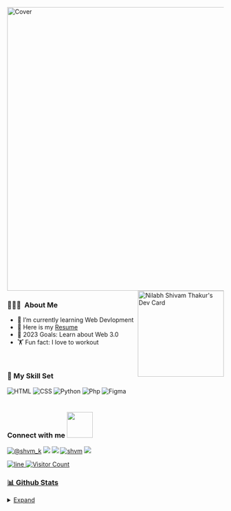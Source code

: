 <!-- ## 👋 &nbsp;Hey there! I'm Shivam -->

<div style="text-align: right">
</div>
<img src="https://user-images.githubusercontent.com/96217047/203905977-b4828224-1871-45e7-846a-1ce209544b69.gif" alt="Cover" height="660" width="1000")


<a href="https://app.daily.dev/shvm"><img src="https://api.daily.dev/devcards/a00b1d957a7c422e96f1c34094aa5892.png?r=2u5" width="200" align="right" alt="Nilabh Shivam Thakur's Dev Card"/></a>


### 👨🏻‍💻 &nbsp;About Me
- 🔗 I’m currently learning Web Devlopment
- 👐 Here is my [Resume](https://github.com/shvm-k/shvm-k/files/9963286/resume.pdf) 
- 🥅 2023 Goals: Learn about Web 3.0
- 🏋️ Fun fact: I love to workout
<br>

### 🤹 My Skill Set
![HTML](https://img.shields.io/badge/HTML5-E34F26?style=for-the-badge&logo=html5&logoColor=white)
![CSS](https://img.shields.io/badge/CSS3-1572B6?style=for-the-badge&logo=css3&logoColor=white)
![Python](https://img.shields.io/badge/Python-14354C?style=for-the-badge&logo=python&logoColor=white)
![Php](https://img.shields.io/badge/PHP-777BB4?style=for-the-badge&logo=php&logoColor=white)
![Figma](https://img.shields.io/badge/Figma-F24E1E?style=for-the-badge&logo=figma&logoColor=white)
<br><br>

### Connect with me <img src="https://media.giphy.com/media/LnQjpWaON8nhr21vNW/giphy.gif" width="60">
<a href="https://twitter.com/shvm_k"><img src="https://img.shields.io/badge/Twitter-1DA1F2?style=for-the-badge&logo=twitter&logoColor=white" alt="@shvm_k"></a>
<a href="https://www.linkedin.com/in/nilabh-shivam-thakur-b30a921b9/"><img src="https://img.shields.io/badge/LinkedIn-0077B5?style=for-the-badge&logo=linkedin&logoColor=white"></a>
<a href="mailto:nilabhshivam333@gmail.com"><img src="https://img.shields.io/badge/Gmail-D14836?style=for-the-badge&logo=gmail&logoColor=white"></a>
<a href="https://dev.to/shvm"><img src="https://img.shields.io/badge/dev.to-0A0A0A?style=for-the-badge&logo=dev.to&logoColor=white" alt="shvm"></a>
<a href="https://dribbble.com/shvm_k"><img src="https://img.shields.io/badge/Dribbble-EA4C89?style=for-the-badge&logo=dribbble&logoColor=white">

![line](https://cdn.discordapp.com/attachments/842741907720896512/842806312386428948/gif.gif)
![Visitor Count](https://komarev.com/ghpvc/?username=shvm-k&style=for-the-badge&align="right")


### 📊 Github Stats
<details>
<summary>Expand</summary>
![Shivam's GitHub stats](https://github-readme-stats-eight-theta.vercel.app/api/top-langs/?username=shvm-k&layout=compact&langs_count=8&theme=white)
<br>
  
![GitHub metrics](https://metrics.lecoq.io/shvm-k)



 
